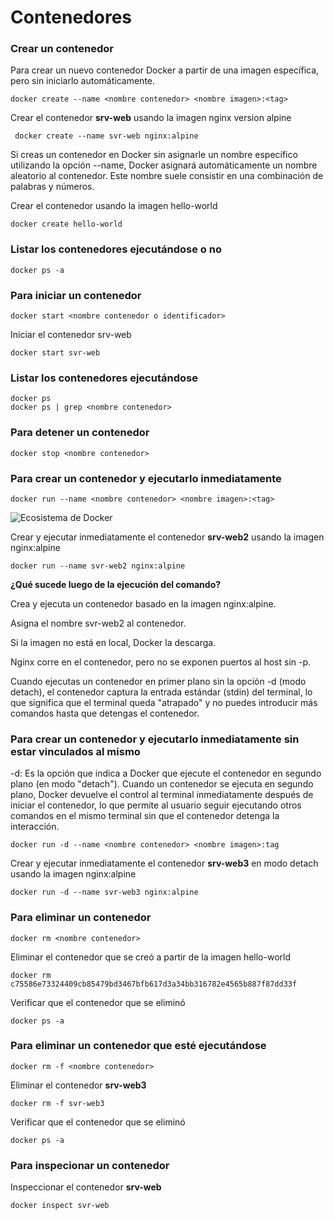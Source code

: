 # Contenedores

### Crear un contenedor
Para crear un nuevo contenedor Docker a partir de una imagen específica, pero sin iniciarlo automáticamente. 

```
docker create --name <nombre contenedor> <nombre imagen>:<tag>
```
Crear el contenedor  **srv-web** usando la imagen nginx version alpine

```
 docker create --name svr-web nginx:alpine
```

Si creas un contenedor en Docker sin asignarle un nombre específico utilizando la opción --name, Docker asignará automáticamente un nombre aleatorio al contenedor. Este nombre suele consistir en una combinación de palabras y números.  

Crear el contenedor usando la imagen hello-world

```
docker create hello-world  
```

### Listar los contenedores ejecutándose o no

```
docker ps -a
```

### Para iniciar un contenedor

```
docker start <nombre contenedor o identificador>
```
Iniciar el contenedor srv-web 

```
docker start svr-web
```

### Listar los contenedores ejecutándose
```
docker ps 
docker ps | grep <nombre contenedor>
```

### Para detener un contenedor

```
docker stop <nombre contenedor>
```

### Para crear un contenedor y ejecutarlo inmediatamente

```
docker run --name <nombre contenedor> <nombre imagen>:<tag>
```
![Ecosistema de Docker](img/dockerRun.PNG)

Crear y ejecutar inmediatamente el contenedor **srv-web2** usando la imagen nginx:alpine

```
docker run --name svr-web2 nginx:alpine
```

**¿Qué sucede luego de la ejecución del comando?**

Crea y ejecuta un contenedor basado en la imagen nginx:alpine.

Asigna el nombre svr-web2 al contenedor.

Si la imagen no está en local, Docker la descarga.

Nginx corre en el contenedor, pero no se exponen puertos al host sin -p.

Cuando ejecutas un contenedor en primer plano sin la opción -d (modo detach), el contenedor captura la entrada estándar (stdin) del terminal, lo que significa que el terminal queda "atrapado" y no puedes introducir más comandos hasta que detengas el contenedor.

### Para crear un contenedor y ejecutarlo inmediatamente sin estar vinculados al mismo
-d: Es la opción que indica a Docker que ejecute el contenedor en segundo plano (en modo "detach").
Cuando un contenedor se ejecuta en segundo plano, Docker devuelve el control al terminal inmediatamente después de iniciar el contenedor, lo que permite al usuario seguir ejecutando otros comandos en el mismo terminal sin que el contenedor detenga la interacción.

```
docker run -d --name <nombre contenedor> <nombre imagen>:tag
```
Crear y ejecutar inmediatamente el contenedor **srv-web3** en modo detach usando la imagen nginx:alpine

```
docker run -d --name svr-web3 nginx:alpine
```

### Para eliminar un contenedor

```
docker rm <nombre contenedor>
```

Eliminar el contenedor que se creó a partir de la imagen hello-world 

```
docker rm c75586e73324409cb85479bd3467bfb617d3a34bb316782e4565b887f87dd33f
```

Verificar que el contenedor que se eliminó

```
docker ps -a
```

### Para eliminar un contenedor que esté ejecutándose

```
docker rm -f <nombre contenedor>
```

Eliminar el contenedor **srv-web3** 

```
docker rm -f svr-web3
```

Verificar que el contenedor que se eliminó

```
docker ps -a
```

### Para inspecionar un contenedor 

Inspeccionar el contenedor **srv-web** 

```
docker inspect svr-web
```
